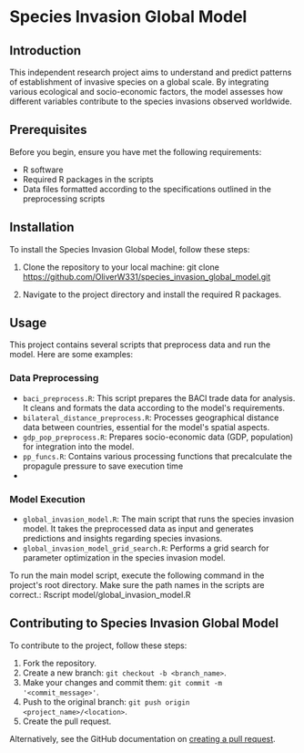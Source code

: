 # Species Invasion Global Model

## Introduction

This independent research project aims to understand and predict patterns of establishment of invasive species on a global scale. By integrating various ecological and socio-economic factors, the model assesses how different variables contribute to the species invasions observed worldwide.

## Prerequisites

Before you begin, ensure you have met the following requirements:
- R software
- Required R packages in the scripts
- Data files formatted according to the specifications outlined in the preprocessing scripts

## Installation

To install the Species Invasion Global Model, follow these steps:

1. Clone the repository to your local machine:
git clone https://github.com/OliverW331/species_invasion_global_model.git

2. Navigate to the project directory and install the required R packages.

## Usage

This project contains several scripts that preprocess data and run the model. Here are some examples:

### Data Preprocessing

- `baci_preprocess.R`: This script prepares the BACI trade data for analysis. It cleans and formats the data according to the model's requirements.
- `bilateral_distance_preprocess.R`: Processes geographical distance data between countries, essential for the model's spatial aspects.
- `gdp_pop_preprocess.R`: Prepares socio-economic data (GDP, population) for integration into the model.
- `pp_funcs.R`: Contains various processing functions that precalculate the propagule pressure to save execution time
- 
### Model Execution

- `global_invasion_model.R`: The main script that runs the species invasion model. It takes the preprocessed data as input and generates predictions and insights regarding species invasions.
- `global_invasion_model_grid_search.R`: Performs a grid search for parameter optimization in the species invasion model.


To run the main model script, execute the following command in the project's root directory. Make sure the path names in the scripts are correct.:
Rscript model/global_invasion_model.R


## Contributing to Species Invasion Global Model

To contribute to the project, follow these steps:

1. Fork the repository.
2. Create a new branch: `git checkout -b <branch_name>`.
3. Make your changes and commit them: `git commit -m '<commit_message>'`.
4. Push to the original branch: `git push origin <project_name>/<location>`.
5. Create the pull request.

Alternatively, see the GitHub documentation on [creating a pull request](https://help.github.com/en/github/collaborating-with-issues-and-pull-requests/creating-a-pull-request).


